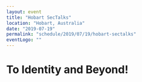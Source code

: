 ```yaml
---
layout: event
title: "Hobart SecTalks"
location: "Hobart, Australia"
date: "2019-07-19"
permalink: "schedule/2019/07/19/hobart-sectalks"
eventLogo: ""
---
```

# To Identity and Beyond!
